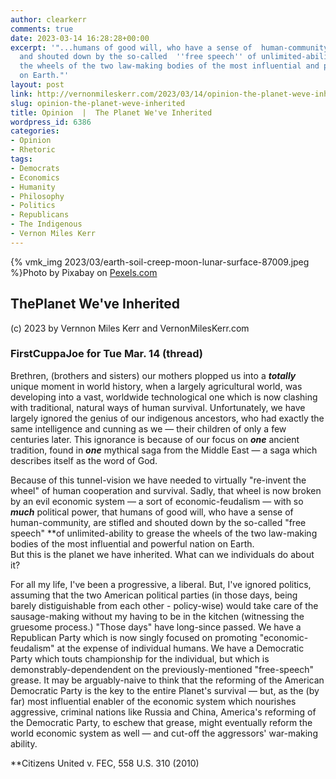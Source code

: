 ```yaml
---
author: clearkerr
comments: true
date: 2023-03-14 16:28:28+00:00
excerpt: '"...humans of good will, who have a sense of  human-community, are stifled
  and shouted down by the so-called  ''free speech'' of unlimited-ability to grease
  the wheels of the two law-making bodies of the most influential and powerful nation
  on Earth."'
layout: post
link: http://vernonmileskerr.com/2023/03/14/opinion-the-planet-weve-inherited/
slug: opinion-the-planet-weve-inherited
title: Opinion  |  The Planet We've Inherited
wordpress_id: 6386
categories:
- Opinion
- Rhetoric
tags:
- Democrats
- Economics
- Humanity
- Philosophy
- Politics
- Republicans
- The Indigenous
- Vernon Miles Kerr
---
```



{% vmk_img 2023/03/earth-soil-creep-moon-lunar-surface-87009.jpeg %}Photo by Pixabay on [Pexels.com](https://www.pexels.com/photo/blue-and-white-planet-display-87009/)





## ThePlanet We've Inherited







(c) 2023 by Vernnon Miles Kerr and VernonMilesKerr.com







### FirstCuppaJoe for Tue Mar. 14 (thread)







Brethren, (brothers and sisters) our mothers plopped us into a **_totally_** unique moment in world history, when a largely agricultural world, was developing into a vast, worldwide technological one which is now clashing with traditional, natural ways of human survival. Unfortunately, we have largely ignored the genius of our indigenous ancestors, who had exactly the same intelligence and cunning as we — their children of only a few centuries later. This ignorance is because of our focus on **_one_** ancient tradition, found in **_one_** mythical saga from the Middle East — a saga which describes itself as the word of God. 







Because of this tunnel-vision we have needed to virtually "re-invent the wheel" of human cooperation and survival.  Sadly, that wheel is now broken by an evil economic system — a sort of economic-feudalism — with so **_much_** political power, that humans of good will, who have a sense of  human-community, are stifled and shouted down by the so-called "free speech" **of unlimited-ability to grease the wheels of the two law-making bodies of the most influential and powerful nation on Earth.  
But this is the planet we have inherited. What can we individuals do about it?







For all my life, I've been a progressive, a liberal.   But, I've ignored politics, assuming that the two American political parties (in those days, being barely distiguishable from each other - policy-wise)  would take care of the sausage-making without my having to be in the kitchen (witnessing the gruesome process.) "Those days" have long-since passed.   We have a Republican Party which  is  now singly focused on promoting "economic-feudalism" at the expense of individual humans.   We have a Democratic Party which touts championship for the individual, but which is demonstrably-dependendent on the previously-mentioned "free-speech" grease.  It may be arguably-naive to think that the reforming of the American Democratic Party is the key to the entire Planet's survival — but, as the (by far) most influential enabler of the economic system which nourishes aggressive, criminal nations like Russia and China, America's reforming of the Democratic Party, to eschew that grease, might eventually reform the world economic system as well — and cut-off the aggressors' war-making ability.













**Citizens United v. FEC, 558 U.S. 310 (2010)



